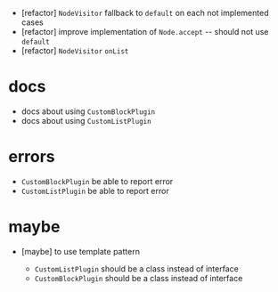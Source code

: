 - [refactor] `NodeVisitor` fallback to `default` on each not implemented cases
- [refactor] improve implementation of `Node.accept` -- should not use `default`
- [refactor] `NodeVisitor` `onList`

# docs

- docs about using `CustomBlockPlugin`
- docs about using `CustomListPlugin`

# errors

- `CustomBlockPlugin` be able to report error
- `CustomListPlugin` be able to report error

# maybe

- [maybe] to use template pattern

  - `CustomListPlugin` should be a class instead of interface
  - `CustomBlockPlugin` should be a class instead of interface
